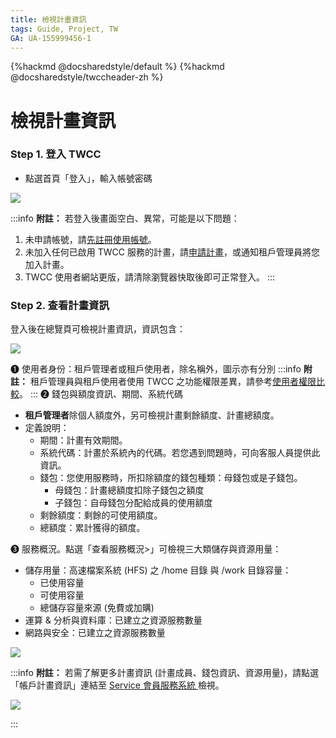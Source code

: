 ```yaml
---
title: 檢視計畫資訊
tags: Guide, Project, TW
GA: UA-155999456-1
---
```


{%hackmd @docsharedstyle/default %}
{%hackmd @docsharedstyle/twccheader-zh %}

# 檢視計畫資訊


### Step 1. 登入 TWCC

- 點選首頁「登入」，輸入帳號密碼

![](https://cos.twcc.ai/SYS-MANUAL/uploads/upload_fa750b6f934afc81dfd47057df3f6747.png)

:::info
<i class="fa fa-paperclip fa-20" aria-hidden="true"></i> **附註：** 
若登入後畫面空白、異常，可能是以下問題：
1. 未申請帳號，請[<ins>先註冊使用帳號</ins>](https://iservice.nchc.org.tw/nchc_service/nchc_member_apply_1.php)。
2. 未加入任何已啟用 TWCC 服務的計畫，請[<ins>申請計畫</ins>](https://man.twcc.ai/@twccdocs/apply-project-and-credit-zh)，或通知租戶管理員將您加入計畫。
3. TWCC 使用者網站更版，請清除瀏覽器快取後即可正常登入。
:::

### Step 2. 查看計畫資訊

登入後在總覽頁可檢視計畫資訊，資訊包含：


![](https://cos.twcc.ai/SYS-MANUAL/uploads/upload_c99581c512066d963609d95e46bd27b5.png)



<span>&#10102;</span> 使用者身份：租戶管理者或租戶使用者，除名稱外，圖示亦有分別
:::info
<i class="fa fa-paperclip fa-20" aria-hidden="true"></i> **附註：** 租戶管理員與租戶使用者使用 TWCC 之功能權限差異，請參考[<ins>使用者權限比較</ins>](https://man.twcc.ai/@twccdocs/role-main-zh)。
:::
<span>&#10103;</span> 錢包與額度資訊、期間、系統代碼
    

- **租戶管理者**除個人額度外，另可檢視計畫剩餘額度、計畫總額度。
- 定義說明：
    - 期間：計畫有效期間。
    - 系統代碼：計畫於系統內的代碼。若您遇到問題時，可向客服人員提供此資訊。
    - 錢包：您使用服務時，所扣除額度的錢包種類：母錢包或是子錢包。
        - 母錢包：計畫總額度扣除子錢包之額度
        - 子錢包：自母錢包分配給成員的使用額度
    - 剩餘額度：剩餘的可使用額度。
    - 總額度：累計獲得的額度。

<span>&#10104;</span> 服務概況。點選「查看服務概況>」可檢視三大類儲存與資源用量：

- 儲存用量：高速檔案系統 (HFS) 之 /home 目錄 與 /work 目錄容量：
    - 已使用容量
    - 可使用容量
    - 總儲存容量來源 (免費或加購)
- 運算 & 分析與資料庫：已建立之資源服務數量
- 網路與安全：已建立之資源服務數量

![](https://cos.twcc.ai/SYS-MANUAL/uploads/upload_5cef8855d042b087b9ac07eaf4887c0c.png)


:::info
<i class="fa fa-paperclip fa-20" aria-hidden="true"></i> **附註：** 
若需了解更多計畫資訊 (計畫成員、錢包資訊、資源用量)，請點選「帳戶計畫資訊」連結至 [<ins>Service 會員服務系統 <i class="fa fa-question-circle fa-question-circle-for-service" aria-hidden="true"></i></ins>](https://man.twcc.ai/@twsdocs/howto-service-access-service-zh) 檢視。

![](https://cos.twcc.ai/SYS-MANUAL/uploads/upload_d4898d7d844c8a3ed3fd759a19af1caa.png)

:::